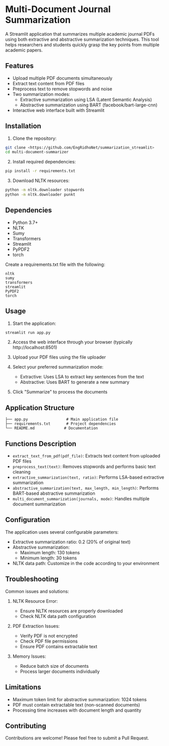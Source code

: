 # Multi-Document Journal Summarization

A Streamlit application that summarizes multiple academic journal PDFs using both extractive and abstractive summarization techniques. This tool helps researchers and students quickly grasp the key points from multiple academic papers.

## Features

- Upload multiple PDF documents simultaneously
- Extract text content from PDF files
- Preprocess text to remove stopwords and noise
- Two summarization modes:
  - Extractive summarization using LSA (Latent Semantic Analysis)
  - Abstractive summarization using BART (facebook/bart-large-cnn)
- Interactive web interface built with Streamlit

## Installation

1. Clone the repository:
```bash
git clone <https://github.com/EngRidhoNet/summarization_streamlit>
cd multi-document-summarizer
```

2. Install required dependencies:
```bash
pip install -r requirements.txt
```

3. Download NLTK resources:
```bash
python -m nltk.downloader stopwords
python -m nltk.downloader punkt
```

## Dependencies

- Python 3.7+
- NLTK
- Sumy
- Transformers
- Streamlit
- PyPDF2
- torch

Create a requirements.txt file with the following:
```
nltk
sumy
transformers
streamlit
PyPDF2
torch
```

## Usage

1. Start the application:
```bash
streamlit run app.py
```

2. Access the web interface through your browser (typically http://localhost:8501)

3. Upload your PDF files using the file uploader

4. Select your preferred summarization mode:
   - Extractive: Uses LSA to extract key sentences from the text
   - Abstractive: Uses BART to generate a new summary

5. Click "Summarize" to process the documents

## Application Structure

```
├── app.py                 # Main application file
├── requirements.txt       # Project dependencies
└── README.md             # Documentation
```

## Functions Description

- `extract_text_from_pdf(pdf_file)`: Extracts text content from uploaded PDF files
- `preprocess_text(text)`: Removes stopwords and performs basic text cleaning
- `extractive_summarization(text, ratio)`: Performs LSA-based extractive summarization
- `abstractive_summarization(text, max_length, min_length)`: Performs BART-based abstractive summarization
- `multi_document_summarization(journals, mode)`: Handles multiple document summarization

## Configuration

The application uses several configurable parameters:

- Extractive summarization ratio: 0.2 (20% of original text)
- Abstractive summarization:
  - Maximum length: 130 tokens
  - Minimum length: 30 tokens
- NLTK data path: Customize in the code according to your environment

## Troubleshooting

Common issues and solutions:

1. NLTK Resource Error:
   - Ensure NLTK resources are properly downloaded
   - Check NLTK data path configuration

2. PDF Extraction Issues:
   - Verify PDF is not encrypted
   - Check PDF file permissions
   - Ensure PDF contains extractable text

3. Memory Issues:
   - Reduce batch size of documents
   - Process larger documents individually

## Limitations

- Maximum token limit for abstractive summarization: 1024 tokens
- PDF must contain extractable text (non-scanned documents)
- Processing time increases with document length and quantity

## Contributing

Contributions are welcome! Please feel free to submit a Pull Request.

